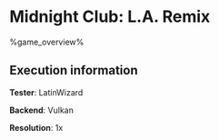 # Midnight Club: L.A. Remix 

%game_overview%

## Execution information

**Tester**: LatinWizard

**Backend**: Vulkan

**Resolution**: 1x